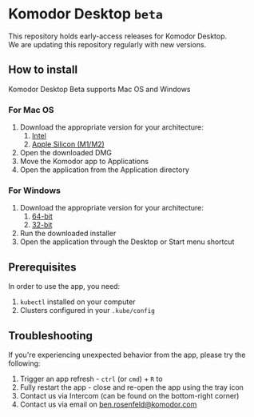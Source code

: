 # Komodor Desktop `beta`
This repository holds early-access releases for Komodor Desktop.  
We are updating this repository regularly with new versions.

## How to install
Komodor Desktop Beta supports Mac OS and Windows

### For Mac OS
1. Download the appropriate version for your architecture:
   1. [Intel](https://github.com/komodorio/komodor-desktop-beta/releases/download/2023-12-16/komodor-x64.dmg)
   1. [Apple Silicon (M1/M2)](https://github.com/komodorio/komodor-desktop-beta/releases/download/2023-12-16/komodor-arm64.dmg)
1. Open the downloaded DMG
1. Move the Komodor app to Applications
1. Open the application from the Application directory

### For Windows
1. Download the appropriate version for your architecture:
   1. [64-bit](https://github.com/komodorio/komodor-desktop-beta/releases/download/2023-12-16/komodor-installer-x64.exe)
   1. [32-bit](https://github.com/komodorio/komodor-desktop-beta/releases/download/2023-12-16/komodor-installer-ia32.exe)
1. Run the downloaded installer
1. Open the application through the Desktop or Start menu shortcut

## Prerequisites
In order to use the app, you need:
1. `kubectl` installed on your computer
1. Clusters configured in your `.kube/config`

## Troubleshooting
If you're experiencing unexpected behavior from the app, please try the following:
1. Trigger an app refresh - `ctrl` (or `cmd`) + `R` to 
1. Fully restart the app - close and re-open the app using the tray icon
1. Contact us via Intercom (can be found on the bottom-right corner)
1. Contact us via email on ben.rosenfeld@komodor.com
